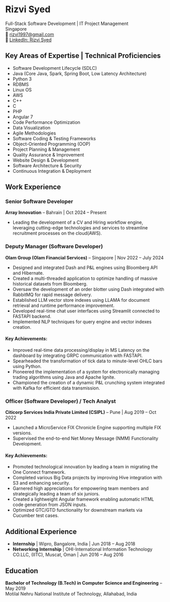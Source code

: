 # Rizvi Syed

Full-Stack Software Development | IT Project Management  
Singapore  
📧 rizvi1997@gmail.com  
🔗 [LinkedIn: Rizvi Syed](https://www.linkedin.com/in/rizvisyed1997/)

## Key Areas of Expertise | Technical Proficiencies
- Software Development Lifecycle (SDLC)
- Java (Core Java, Spark, Spring Boot, Low Latency Architecture)
- Python 3
- RDBMS
- Linux OS
- AWS
- C++
- C
- PHP
- Angular 7
- Code Performance Optimization
- Data Visualization
- Agile Methodologies
- Software Coding & Testing Frameworks
- Object-Oriented Programming (OOP)
- Project Planning & Management
- Quality Assurance & Improvement
- Website Design & Development
- Software Architecture & Security
- Continuous Integration & Deployment

## Work Experience

### Senior Software Developer
**Array Innovation** – Bahrain | Oct 2024 – Present
- Leading the development of a CV and Hiring workflow engine, leveraging cutting-edge technologies and services to streamline recruitment processes on the cloud(AWS).

### Deputy Manager (Software Developer)  
**Olam Group (Olam Financial Services)** – Singapore | Nov 2022 – July 2024

- Designed and integrated Dash and P&L engines using Bloomberg API and Hibernate.
- Created a multi-threaded application to optimize handling of massive historical datasets from Bloomberg.
- Oversaw the development of an order blotter using Dash integrated with RabbitMQ for rapid message delivery.
- Established LLM vector store indexes using LLAMA for document retrieval and runtime performance improvement.
- Developed real-time chat user interfaces using Streamlit connected to FASTAPI backend.
- Implemented NLP techniques for query engine and vector indexes creation.

#### Key Achievements:
- Improved real-time data processing/display in MS Latency on the dashboard by integrating GRPC communication with FASTAPI.
- Spearheaded the transformation of tick data to minute-level OHLC bars using Python.
- Pioneered the implementation of a system for electronically managing trading algorithms using Java and Apache Ignite.
- Championed the creation of a dynamic P&L crunching system integrated with Kafka for efficient data transmission.

### Officer (Software Developer) / Tech Analyst  
**Citicorp Services India Private Limited (CSIPL)** – Pune | Aug 2019 – Oct 2022

- Launched a MicroService FIX Chronicle Engine supporting multiple FIX versions.
- Supervised the end-to-end Net Money Message (NMM) Functionality Development.
  
#### Key Achievements:
- Promoted technological innovation by leading a team in migrating the One Connect framework.
- Completed various Big Data projects by improving Hive integration with S3 and enhancing security.
- Garnered high appreciations for empowering team members and strategically leading a team of six juniors.
- Created a lightweight Angular framework enabling automatic HTML code generation from JSON inputs.
- Optimized GTC/GTD functionality for downstream markets via Cucumber test cases.

## Additional Experience
- **Internship** | Wipro, Bangalore, India | Jun 2018 – Aug 2018
- **Networking Internship** | OHI-International Information Technology CO.LLC, (IITC), Muscat, Oman | Jun 2016 – Aug 2016

## Education
**Bachelor of Technology (B.Tech) in Computer Science and Engineering** – May 2019  
Motilal Nehru National Institute of Technology, Allahabad, India
